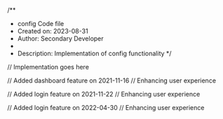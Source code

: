 /**
 * config Code file
 * Created on: 2023-08-31
 * Author: Secondary Developer
 *
 * Description: Implementation of config functionality
 */
 
// Implementation goes here


// Added dashboard feature on 2021-11-16
// Enhancing user experience

// Added login feature on 2021-11-22
// Enhancing user experience

// Added login feature on 2022-04-30
// Enhancing user experience
